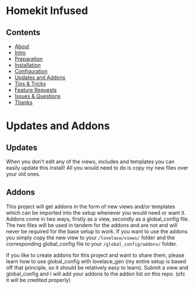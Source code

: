 # Homekit Infused

## Contents
- [About](index.md)
- [Intro](intro.md)
- [Preparation](preparation.md)
- [Installation](installation.md)
- [Configuration](configuration.md)
- [Updates and Addons](updates.md)
- [Tips & Tricks](tips.md)
- [Feature Requests](requests.md)
- [Issues & Questions](issues.md)
- [Thanks](thanks.md)

# Updates and Addons
## Updates
When you don't edit any of the views, includes and templates you can easily update this install! All you would need to do is copy my new files over your old ones.

## Addons
This project will get addons in the form of new views and/or templates which can be imported into the setup whenever you would need or want it.
Addons come in two ways, firstly as a view, secondly as a global_config file. The two files will be used in tandem for the addons and are not and will never be required for the base setup to work.
If you want to use the addons you simply copy the new view to your `/lovelace/views/` folder and the corresponding global_config file to your `/global_config/addons/` folder.

If you like to create addons for this project and want to share them, please learn how to use global_config with lovelace_gen (my entire setup is based off that principle, so it should be relatively easy to learn). Submit a view and global_config and I will add your addons to the addon list on this repo. (ofc it will be credited properly)
